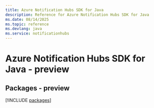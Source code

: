 ```yaml
---
title: Azure Notification Hubs SDK for Java
description: Reference for Azure Notification Hubs SDK for Java
ms.date: 08/14/2025
ms.topic: reference
ms.devlang: java
ms.service: notificationhubs
---
```

# Azure Notification Hubs SDK for Java - preview
## Packages - preview
[!INCLUDE [packages](notification-hubs-index.md)]